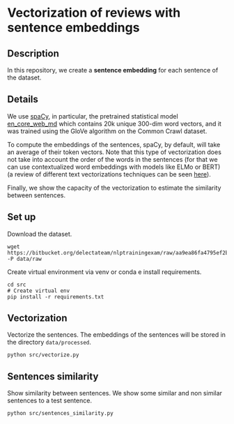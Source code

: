 # Vectorization of reviews with sentence embeddings

## Description
In this repository, we create a **sentence embedding** for each sentence of the dataset. 

## Details

We use [spaCy](https://spacy.io/), in particular, the pretrained statistical model [en_core_web_md](https://spacy.io/models/en#en_core_web_md) which contains 20k unique 300-dim word vectors, and it was trained using the GloVe algorithm on the Common Crawl dataset. 

To compute the embeddings of the sentences, spaCy, by default, will take an average of their token vectors. Note that this type of vectorization does not take into account the order of the words in the sentences (for that we can use contextualized word embeddings with models like ELMo or BERT) (a review of different text vectorizations techniques can be seen [here]()). 

Finally, we show the capacity of the vectorization to estimate the similarity between sentences.

## Set up
Download the dataset.
```shell
wget https://bitbucket.org/delectateam/nlptrainingexam/raw/aa9ea86fa4795ef2bcba2af622add9a8e69c6621/resources/vectorization/corpus.csv -P data/raw
```

Create virtual environment via venv or conda e install requirements.
```shell
cd src
# Create virtual env
pip install -r requirements.txt
```

## Vectorization
Vectorize the sentences. The embeddings of the sentences will be stored in the directory `data/processed`.
```shell
python src/vectorize.py
```

## Sentences similarity
Show similarity between sentences. We show some similar and non similar sentences to a test sentence.
```shell
python src/sentences_similarity.py
```
